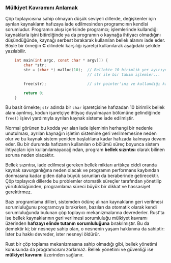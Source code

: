 ### Mülkiyet Kavramını Anlamak
Çöp toplayıcısına sahip olmayan düşük seviyeli dillerde, değişkenler için ayrılan kaynakların hafızaya iade edilmesinden programcının kendisi sorumludur. Programın akışı içerisinde programcı; işlemlerinde kullandığı kaynaklarla işini bitirdiğinde ya da programın o kaynağa ihtiyacı olmadığını düşündüğünde, kaynağı serbest bırakarak kullanılan bellek alanını iade eder. Böyle bir örneğin **C** dilindeki karşılığı işaretçi kullanılarak aşağıdaki şekilde yazılabilir.

```c
    int main(int argc, const char * argv[]) {
        char *str;
        str = (char *) malloc(10);  // Bellekte 10 birimlik yer ayırıyoruz.
                                    // str ile bir takım işlemler...

        free(str);                  // str pointer'ını ve kullandığı kaynağı serbest bırakıyoruz.

        return 0;
    }
```

Bu basit örnekte; `str` adında bir `char` işaretçisine hafızadan 10 birimlik bellek alanı ayrılmış, kodun işaretçiye ihtiyaç duyulmayan bölümüne gelindiğinde `free()` işlevi yardımıyla ayrılan kaynak sisteme iade edilmiştir.

Normal görünen bu kodda yer alan iade işleminin herhangi bir nedenle unutulması, ayrılan kaynağın işletim sistemine geri verilmemesine neden olur ve bu kaynak sistem yeniden başlatılana kadar hafızada kalmaya devam eder. Bu bir durumda hafızanın kullanılan o bölümü süreç boyunca sistem ihtiyaçları için kullanılamayacağından, program **bellek sızıntısı** olarak bilinen soruna neden olacaktır.

Bellek sızıntısı, iade edilmesi gereken bellek miktarı arttıkça ciddi oranda kaynak savurganlığına neden olacak ve programın performans kaybından donmasına kadar giden daha büyük sorunları da beraberinde getirecektir.
Çöp toplayıcılı dillerde bu problemler otomatik süreçler tarafından yönetilip yürütüldüğünden, programlama süreci büyük bir dikkat ve hassasiyet gerektirmez.

Bazı programlama dilleri, sistemden ödünç alınan kaynakların geri verilmesi sorumluluğunu programcıya bırakırken, bazıları da otomatik olarak kendi sorumluluğunda bulunan çöp toplayıcı mekanizmalarına devrederler. Rust’ta ise bellek kaynaklarının geri verilmesi sorumluluğu mülkiyet kavramı üzerinden **hafızayı elinde tutanın sorumluluğuna** bırakılmıştır. Bu da demektir ki; bir nesneye sahip olan, o nesnenin yaşam hakkınına da sahiptir: İster bu hakkı devreder, ister nesneyi öldürür. 

Rust bir çöp toplama mekanizmasına sahip olmadığı gibi, bellek yönetimi konusunda da programcısını zorlamaz. Bellek yönetimi ve güvenliği ise **mülkiyet kavramı** üzerinden sağlanır.
